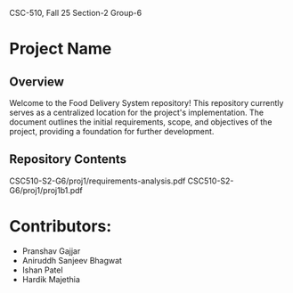 CSC-510, Fall 25
Section-2
Group-6

# Project Name

## Overview
Welcome to the Food Delivery System repository! This repository currently serves as a centralized location for the project's implementation. The document outlines the initial requirements, scope, and objectives of the project, providing a foundation for further development.

## Repository Contents

CSC510-S2-G6/proj1/requirements-analysis.pdf
CSC510-S2-G6/proj1/proj1b1.pdf


# Contributors:
- Pranshav Gajjar
- Aniruddh Sanjeev Bhagwat
- Ishan Patel
- Hardik Majethia

